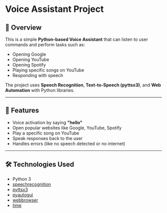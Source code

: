 # Voice Assistant Project  

## 📌 Overview  
This is a simple **Python-based Voice Assistant** that can listen to user commands and perform tasks such as:  
- Opening Google  
- Opening YouTube  
- Opening Spotify  
- Playing specific songs on YouTube  
- Responding with speech  

The project uses **Speech Recognition**, **Text-to-Speech (pyttsx3)**, and **Web Automation** with Python libraries.  

---

## 🚀 Features  
- Voice activation by saying **"hello"**  
- Open popular websites like Google, YouTube, Spotify  
- Play a specific song on YouTube  
- Speak responses back to the user  
- Handles errors (like no speech detected or no internet)  

---

## 🛠️ Technologies Used  
- Python 3  
- [speechrecognition](https://pypi.org/project/SpeechRecognition/)  
- [pyttsx3](https://pypi.org/project/pyttsx3/)  
- [pyautogui](https://pypi.org/project/PyAutoGUI/)  
- [webbrowser](https://docs.python.org/3/library/webbrowser.html)  
- [time](https://docs.python.org/3/library/time.html)  
